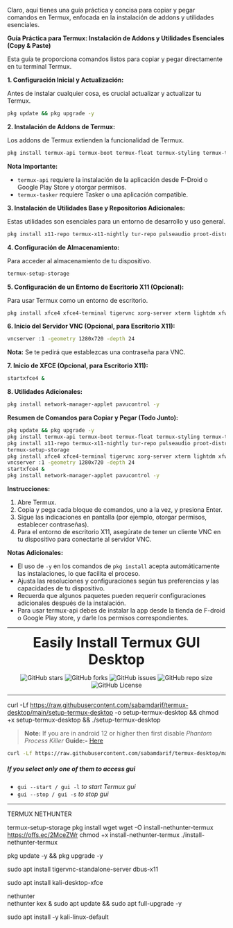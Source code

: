 Claro, aquí tienes una guía práctica y concisa para copiar y pegar comandos en Termux, enfocada en la instalación de addons y utilidades esenciales.

**Guía Práctica para Termux: Instalación de Addons y Utilidades Esenciales (Copy & Paste)**

Esta guía te proporciona comandos listos para copiar y pegar directamente en tu terminal Termux.

**1. Configuración Inicial y Actualización:**

Antes de instalar cualquier cosa, es crucial actualizar y actualizar tu Termux.

```bash
pkg update && pkg upgrade -y
```

**2. Instalación de Addons de Termux:**

Los addons de Termux extienden la funcionalidad de Termux.

```bash
pkg install termux-api termux-boot termux-float termux-styling termux-tasker termux-widget -y
```

**Nota Importante:**

* `termux-api` requiere la instalación de la aplicación desde F-Droid o Google Play Store y otorgar permisos.
* `termux-tasker` requiere Tasker o una aplicación compatible.

**3. Instalación de Utilidades Base y Repositorios Adicionales:**

Estas utilidades son esenciales para un entorno de desarrollo y uso general.

```bash
pkg install x11-repo termux-x11-nightly tur-repo pulseaudio proot-distro wget git python python-pip python-dev openssh curl nano vim -y
```

**4. Configuración de Almacenamiento:**

Para acceder al almacenamiento de tu dispositivo.

```bash
termux-setup-storage
```

**5. Configuración de un Entorno de Escritorio X11 (Opcional):**

Para usar Termux como un entorno de escritorio.

```bash
pkg install xfce4 xfce4-terminal tigervnc xorg-server xterm lightdm xfwm4 xfce4-panel xfce4-settings xfce4-appfinder thunar firefox gedit lxterminal htop -y
```

**6. Inicio del Servidor VNC (Opcional, para Escritorio X11):**

```bash
vncserver :1 -geometry 1280x720 -depth 24
```

**Nota:** Se te pedirá que establezcas una contraseña para VNC.

**7. Inicio de XFCE (Opcional, para Escritorio X11):**

```bash
startxfce4 &
```

**8. Utilidades Adicionales:**

```bash
pkg install network-manager-applet pavucontrol -y
```

**Resumen de Comandos para Copiar y Pegar (Todo Junto):**

```bash
pkg update && pkg upgrade -y
pkg install termux-api termux-boot termux-float termux-styling termux-tasker termux-widget -y
pkg install x11-repo termux-x11-nightly tur-repo pulseaudio proot-distro wget git python python-pip python-dev openssh curl nano vim -y
termux-setup-storage
pkg install xfce4 xfce4-terminal tigervnc xorg-server xterm lightdm xfwm4 xfce4-panel xfce4-settings xfce4-appfinder thunar firefox gedit lxterminal htop -y
vncserver :1 -geometry 1280x720 -depth 24
startxfce4 &
pkg install network-manager-applet pavucontrol -y
```

**Instrucciones:**

1.  Abre Termux.
2.  Copia y pega cada bloque de comandos, uno a la vez, y presiona Enter.
3.  Sigue las indicaciones en pantalla (por ejemplo, otorgar permisos, establecer contraseñas).
4.  Para el entorno de escritorio X11, asegúrate de tener un cliente VNC en tu dispositivo para conectarte al servidor VNC.

**Notas Adicionales:**

* El uso de `-y` en los comandos de `pkg install` acepta automáticamente las instalaciones, lo que facilita el proceso.
* Ajusta las resoluciones y configuraciones según tus preferencias y las capacidades de tu dispositivo.
* Recuerda que algunos paquetes pueden requerir configuraciones adicionales después de la instalación.
* Para usar termux-api debes de instalar la app desde la tienda de F-droid o Google Play store, y darle los permisos correspondientes.



------------------------------------


<p align="center"><b style="font-size: xx-large">Easily Install Termux GUI Desktop</b></p>

<div align="center">

![GitHub stars](https://img.shields.io/github/stars/sabamdarif/termux-desktop?style=for-the-badge) ![GitHub forks](https://img.shields.io/github/forks/sabamdarif/termux-desktop?color=teal&style=for-the-badge) ![GitHub issues](https://img.shields.io/github/issues/sabamdarif/termux-desktop?color=violet&style=for-the-badge) ![GitHub repo size](https://img.shields.io/github/repo-size/sabamdarif/termux-desktop?style=for-the-badge) ![GitHub License](https://img.shields.io/github/license/sabamdarif/termux-desktop?style=for-the-badge)

</div>


---

curl -Lf https://raw.githubusercontent.com/sabamdarif/termux-desktop/main/setup-termux-desktop -o setup-termux-desktop && chmod +x setup-termux-desktop && ./setup-termux-desktop



> **Note:** If you are in android 12 or higher then first disable *Phantom Process Killer* **Guide:-** [Here](https://github.com/atamshkai/Phantom-Process-Killer)
   ```bash
   curl -Lf https://raw.githubusercontent.com/sabamdarif/termux-desktop/main/setup-termux-desktop -o setup-termux-desktop && chmod +x setup-termux-desktop && ./setup-termux-desktop
   ```

##### If you select only one of them to access gui
- `gui --start / gui -l` *to start Termux gui*
- `gui --stop / gui -s` *to stop gui*





---------------------------



TERMUX NETHUNTER



termux-setup-storage
pkg install wget
wget -O install-nethunter-termux https://offs.ec/2MceZWr
chmod +x install-nethunter-termux
./install-nethunter-termux


pkg update -y && pkg upgrade -y 

sudo apt install tigervnc-standalone-server dbus-x11

sudo apt install kali-desktop-xfce

nethunter	
nethunter kex &	
sudo apt update && sudo apt full-upgrade -y

sudo apt install -y kali-linux-default


